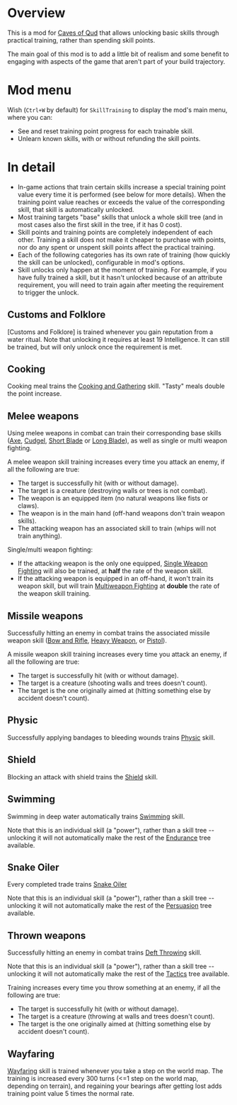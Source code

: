 # Overview

This is a mod for [Caves of Qud](https://www.cavesofqud.com) that allows unlocking basic skills through practical training, rather than spending skill points.

The main goal of this mod is to add a little bit of realism and some benefit to engaging with aspects of the game that aren't part of your build trajectory.

# Mod menu

Wish (`Ctrl+W` by default) for `SkillTraining` to display the mod's main menu, where you can:
* See and reset training point progress for each trainable skill.
* Unlearn known skills, with or without refunding the skill points.


# In detail

* In-game actions that train certain skills increase a special training point value every time it is performed (see below for more details). When the training point value reaches or exceeds the value of the corresponding skill, that skill is automatically unlocked.
* Most training targets "base" skills that unlock a whole skill tree (and in most cases also the first skill in the tree, if it has 0 cost).
* Skill points and training points are completely independent of each other. Training a skill does not make it cheaper to purchase with points, nor do any spent or unspent skill points affect the practical training.
* Each of the following categories has its own rate of training (how quickly the skill can be unlocked), configurable in mod's options.
* Skill unlocks only happen at the moment of training. For example, if you have fully trained a skill, but it hasn't unlocked because of an attribute requirement, you will need to train again after meeting the requirement to trigger the unlock.


## Customs and Folklore

[Customs and Folklore] is trained whenever you gain reputation from a water ritual. Note that unlocking it requires at least 19 Intelligence. It can still be trained, but will only unlock once the requirement is met. 

## Cooking

Cooking meal trains the [Cooking and Gathering](https://wiki.cavesofqud.com/wiki/Cooking_and_Gathering) skill. "Tasty" meals double the point increase.


## Melee weapons

Using melee weapons in combat can train their corresponding base skills ([Axe](https://wiki.cavesofqud.com/wiki/Axe), [Cudgel](https://wiki.cavesofqud.com/wiki/Cudgel), [Short Blade](https://wiki.cavesofqud.com/wiki/Short_Blade) or [Long Blade](https://wiki.cavesofqud.com/wiki/Long_Blade)), as well as single or multi weapon fighting.

A melee weapon skill training increases every time you attack an enemy, if all the following are true:
* The target is successfully hit (with or without damage).
* The target is a creature (destroying walls or trees is not combat).
* The weapon is an equipped item (no natural weapons like fists or claws).
* The weapon is in the main hand (off-hand weapons don't train weapon skills).
* The attacking weapon has an associated skill to train (whips will not train anything).

Single/multi weapon fighting:
* If the attacking weapon is the only one equipped, [Single Weapon Fighting](https://wiki.cavesofqud.com/wiki/Single_Weapon_Fighting) will also be trained, at **half** the rate of the weapon skill.
* If the attacking weapon is equipped in an off-hand, it won't train its weapon skill, but will train [Multiweapon Fighting](https://wiki.cavesofqud.com/wiki/Multiweapon_Fighting) at **double** the rate of the weapon skill training.


## Missile weapons

Successfully hitting an enemy in combat trains the associated missile weapon skill ([Bow and Rifle](https://wiki.cavesofqud.com/wiki/Bow_and_Rifle), [Heavy Weapon](https://wiki.cavesofqud.com/wiki/Heavy_Weapon), or [Pistol](https://wiki.cavesofqud.com/wiki/Pistol)).

A missile weapon skill training increases every time you attack an enemy, if all the following are true:
* The target is successfully hit (with or without damage).
* The target is a creature (shooting walls and trees doesn't count).
* The target is the one originally aimed at (hitting something else by accident doesn't count).


## Physic

Successfully applying bandages to bleeding wounds trains [Physic](https://wiki.cavesofqud.com/wiki/Physic) skill.


## Shield

Blocking an attack with shield trains the [Shield](https://wiki.cavesofqud.com/wiki/Shield) skill.


## Swimming

Swimming in deep water automatically trains [Swimming](https://wiki.cavesofqud.com/wiki/Swimming) skill.

Note that this is an individual skill (a "power"), rather than a skill tree -- unlocking it will not automatically make the rest of the [Endurance](https://wiki.cavesofqud.com/wiki/Endurance) tree available.


## Snake Oiler

Every completed trade trains [Snake Oiler](https://wiki.cavesofqud.com/wiki/Snake_Oiler) 

Note that this is an individual skill (a "power"), rather than a skill tree -- unlocking it will not automatically make the rest of the [Persuasion](https://wiki.cavesofqud.com/wiki/Persuasion) tree available.


## Thrown weapons

Successfully hitting an enemy in combat trains [Deft Throwing](https://wiki.cavesofqud.com/wiki/Deft_Throwing) skill.

Note that this is an individual skill (a "power"), rather than a skill tree -- unlocking it will not automatically make the rest of the [Tactics](https://wiki.cavesofqud.com/wiki/Tactics) tree available.

Training increases every time you throw something at an enemy, if all the following are true:
* The target is successfully hit (with or without damage).
* The target is a creature (throwing at walls and trees doesn't count).
* The target is the one originally aimed at (hitting something else by accident doesn't count).


## Wayfaring

[Wayfaring](https://wiki.cavesofqud.com/wiki/Wayfaring) skill is trained whenever you take a step on the world map. The training is increased every 300 turns (<=1 step on the world map, depending on terrain), and regaining your bearings after getting lost adds training point value 5 times the normal rate. 